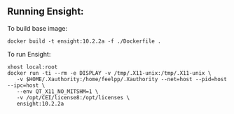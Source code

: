 ## Running Ensight:

To build base image:
```
docker build -t ensight:10.2.2a -f ./Dockerfile .
```

To run Ensight:
```
xhost local:root
docker run -ti --rm -e DISPLAY -v /tmp/.X11-unix:/tmp/.X11-unix \
   -v $HOME/.Xauthority:/home/feelpp/.Xauthority --net=host --pid=host --ipc=host \
   --env QT_X11_NO_MITSHM=1 \
   -v /opt/CEI/license8:/opt/licenses \
   ensight:10.2.2a
```
